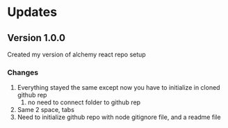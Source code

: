 # Updates

## Version 1.0.0

Created my version of alchemy react repo setup

### Changes

1. Everything stayed the same except now you have to initialize in cloned github rep
   1. no need to connect folder to github rep
2. Same 2 space, tabs
3. Need to initialize github repo with node gitignore file, and a readme file